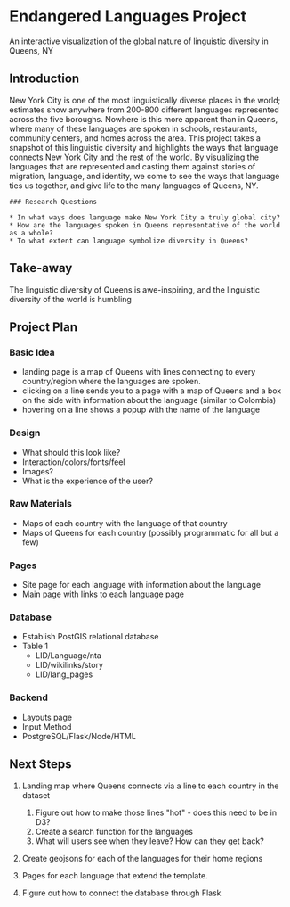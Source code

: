 # Endangered Languages Project

An interactive visualization of the global nature of linguistic diversity in Queens, NY

## Introduction

New York City is one of the most linguistically diverse places in the world; estimates show anywhere from 200-800 different languages represented across the five boroughs. Nowhere is this more apparent than in Queens, where many of these languages are spoken in schools, restaurants, community centers, and homes across the area. This project takes a snapshot of this linguistic diversity and highlights the ways that language connects New York City and the rest of the world. By visualizing the languages that are represented and casting them against stories of migration, language, and identity, we come to see the ways that language ties us together, and give life to the many languages of Queens, NY.

	### Research Questions
	
	* In what ways does language make New York City a truly global city? 
	* How are the languages spoken in Queens representative of the world as a whole?
	* To what extent can language symbolize diversity in Queens?

## Take-away

The linguistic diversity of Queens is awe-inspiring, and the linguistic diversity of the world is humbling

## Project Plan

### Basic Idea

* landing page is a map of Queens with lines connecting to every country/region where the languages are spoken.
* clicking on a line sends you to a page with a map of Queens and a box on the side with information about the language (similar to Colombia)
* hovering on a line shows a popup with the name of the language

### Design

* What should this look like?
* Interaction/colors/fonts/feel
* Images? 
* What is the experience of the user?

### Raw Materials

* Maps of each country with the language of that country
* Maps of Queens for each country (possibly programmatic for all but a few)

### Pages

* Site page for each language with information about the language
* Main page with links to each language page

### Database

* Establish PostGIS relational database
* Table 1
	* LID/Language/nta
	* LID/wikilinks/story
	* LID/lang_pages

### Backend

* Layouts page
* Input Method
* PostgreSQL/Flask/Node/HTML


## Next Steps

1. Landing map where Queens connects via a line to each country in the dataset
	1. Figure out how to make those lines "hot" - does this need to be in D3?
	2. Create a search function for the languages
	3. What will users see when they leave? How can they get back?
	
2. Create geojsons for each of the languages for their home regions
3. Pages for each language that extend the template. 
4. Figure out how to connect the database through Flask


